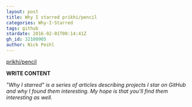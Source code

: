 ```yaml
---
layout: post
title: Why I starred prikhi/pencil
categories: Why-I-Starred
tags: github
stardate: 2016-02-01T00:14:41Z
gh_id: 32108905
author: Nick Peihl
---
```


[prikhi/pencil](star.repo.html_url)

**WRITE CONTENT**

*"Why I starred" is a series of articles describing projects I star on GitHub and why I found them interesting. My hope is that you'll find them interesting as well.*

